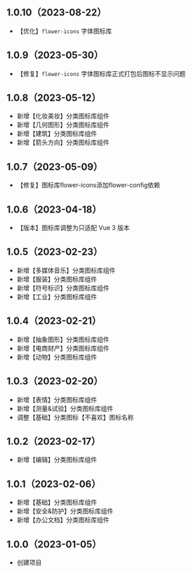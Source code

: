 ## 1.0.10（2023-08-22）
- 【优化】`flower-icons` 字体图标库
## 1.0.9（2023-05-30）
- 【修复】`flower-icons` 字体图标库正式打包后图标不显示问题
## 1.0.8（2023-05-12）
- 新增【化妆美妆】分类图标库组件
- 新增【几何图形】分类图标库组件
- 新增【建筑】分类图标库组件
- 新增【箭头方向】分类图标库组件
## 1.0.7（2023-05-09）
- 【修复】图标库flower-icons添加flower-config依赖
## 1.0.6（2023-04-18）
- 【版本】图标库调整为只适配 Vue 3 版本
## 1.0.5（2023-02-23）
- 新增【多媒体音乐】分类图标库组件
- 新增【服装】分类图标库组件
- 新增【符号标识】分类图标库组件
- 新增【工业】分类图标库组件
## 1.0.4（2023-02-21）
- 新增【抽象图形】分类图标库组件
- 新增【电商财产】分类图标库组件
- 新增【动物】分类图标库组件
## 1.0.3（2023-02-20）
- 新增【表情】分类图标库组件
- 新增【测量&试验】分类图标库组件
- 调整【基础】分类图标【不喜欢】图标名称
## 1.0.2（2023-02-17）
- 新增【编辑】分类图标库组件
## 1.0.1（2023-02-06）
- 新增【基础】分类图标库组件
- 新增【安全&防护】分类图标库组件
- 新增【办公文档】分类图标库组件
## 1.0.0（2023-01-05）
- 创建项目